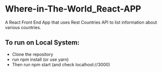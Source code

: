 # Where-in-The-World_React-APP

A React Front End App that uses Rest Countries API to list information about various countries.

## To run on Local System:
* Clone the repository
* run npm install (or use yarn)
* Then run npm start (and check localhost://3000)
